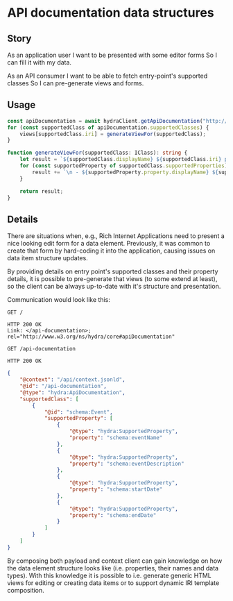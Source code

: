 # API documentation data structures

## Story

As an application user
I want to be presented with some editor forms
So I can fill it with my data.

As an API consumer
I want to be able to fetch entry-point's supported classes
So I can pre-generate views and forms.


## Usage

```typescript
const apiDocumentation = await hydraClient.getApiDocumentation("http://temp.uri/");
for (const supportedClass of apiDocumentation.supportedClasses) {
    views[supportedClass.iri] = generateViewFor(supportedClass);
}

function generateViewFor(supportedClass: IClass): string {
    let result = `${supportedClass.displayName} ${supportedClass.iri} properties:`;
    for (const supportedProperty of supportedClass.supportedProperties) {
        result += `\n - ${supportedProperty.property.displayName} ${supportedProperty.property.iri}`; 
    }

    return result;
}
```


## Details

There are situations when, e.g., Rich Internet Applications need to present a 
nice looking edit form for a data element. Previously, it was common to create 
that form by hard-coding it into the application, causing issues on data item 
structure updates.

By providing details on entry point's supported classes and their property details, 
it is possible to pre-generate that views (to some extend at least), so the 
client can be always up-to-date with it's structure and presentation.

Communication would look like this:

```http
GET /
```

```http
HTTP 200 OK
Link: </api-documentation>; rel="http://www.w3.org/ns/hydra/core#apiDocumentation"
```

```http
GET /api-documentation
```

```http
HTTP 200 OK
```

```json
{
    "@context": "/api/context.jsonld",
    "@id": "/api-documentation",
    "@type": "hydra:ApiDocumentation",
    "supportedClass": [
        {
            "@id": "schema:Event",
            "supportedProperty": [
                {
                    "@type": "hydra:SupportedProperty",
                    "property": "schema:eventName"
                },
                {
                    "@type": "hydra:SupportedProperty",
                    "property": "schema:eventDescription"
                },
                {
                    "@type": "hydra:SupportedProperty",
                    "property": "schema:startDate"
                },
                {
                    "@type": "hydra:SupportedProperty",
                    "property": "schema:endDate"
                }
            ]
        }
    ]
}
```

By composing both payload and context client can gain knowledge on how the data 
element structure looks like (i.e. properties, their names and data types).
With this knowledge it is possible to i.e. generate generic HTML views for 
editing or creating data items or to support dynamic IRI template composition.
